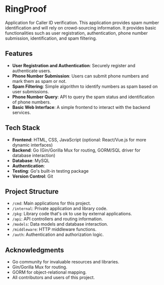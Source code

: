 # RingProof
Application for Caller ID verification.
This application provides spam number identification and will rely on crowd-sourcing information. It provides basic functionalities such as user registration, authentication, phone number submission, identification, and spam filtering.

## Features
- **User Registration and Authentication**: Securely register and authenticate users.
- **Phone Number Submission**: Users can submit phone numbers and mark them as spam or not.
- **Spam Filtering**: Simple algorithm to identify numbers as spam based on user submissions.
- **Phone Number Query**: API to query the spam status and identification of phone numbers.
- **Basic Web Interface**: A simple frontend to interact with the backend services.

## Tech Stack
- **Frontend**: HTML, CSS, JavaScript (optional: React/Vue.js for more dynamic interfaces)
- **Backend**: Go (Gin/Gorilla Mux for routing, GORM/SQL driver for database interaction)
- **Database**: MySQL
- **Authentication**:
- **Testing**: Go's built-in testing package
- **Version Control**: Git


## Project Structure

- `/cmd`: Main applications for this project.
- `/internal`: Private application and library code.
- `/pkg`: Library code that's ok to use by external applications.
- `/api`: API controllers and routing information.
- `/models`: Data models and database interaction.
- `/middleware`: HTTP middleware functions.
- `/auth`: Authentication and authorization logic.

## Acknowledgments

- Go community for invaluable resources and libraries.
- Gin/Gorilla Mux for routing.
- GORM for object-relational mapping.
- All contributors and users of this project.

